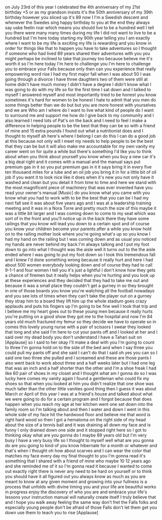 
on July 23rd of this year I celebrated
the 4th anniversary of my 21st birthday
+5 or as my grandson insists it&#39;s the
50th anniversary of my 39th birthday
however you sliced up it&#39;s 89 now I I&#39;m
a Swedish descent and whenever the
Swedes sing happy birthday to you at the
end they always say uske feelin roar
which means you should live to be a
hundred well I tell you there were many
many times during my life I did not want
to live to be a hundred but I&#39;m here
today starting my 90th year telling you
I am exactly where I want to be my life
is exciting my life is rewarding and you
know in order for things like that to
happen you have to take adventures so I
thought if someone who had lived 89
years shared their adventures with you
you might perhaps be inclined to take
that journey too because believe me it&#39;s
worth it so I&#39;m here today I&#39;m here to
challenge you I&#39;m here to challenge you
to embrace your Falls because only then
can you experience that really
empowering word rise I had my first
major fall when I was about 50 I was
going through a divorce I have three
daughters two of them were still at home
didn&#39;t have much money I didn&#39;t have a
degree I didn&#39;t know what I was going to
do with my life so for the first time I
sat down and I talked to myself I
answered myself and most importantly
tried to be honest you know sometimes
it&#39;s hard for women to be honest I hate
to admit that you men do some things
better than we do but but you are more
honest with yourselves and we are Who am
I
where do I want to live what kind of
people do I want to surround me and
support me how do I give back to my
community and I also learned I need lots
of Pat&#39;s on the back and I need to feel
I make a difference in helping people to
be the best that they can be so with a
friend of mine and 15 extra pounds I
found out what a nutritionist does and I
thought to myself ah here&#39;s where I
belong I can do this I can do a good job
at this because not only will I meet my
needs to help people to be the best that
they can be but it will also make me
accountable for my own vanity my career
went on for quite a while but there&#39;s
something I&#39;d like you to think about
when you think about yourself you know
when you buy a new car it&#39;s a big deal
right and it comes with a manual and the
manual says put premium gas in it so you
put premium gas in it it says bring it
in every five ten thousand miles for a
lube and an oil job you bring it in for
a little bit of oil job if you want it
to look nice like it does when it&#39;s new
you not only have it washed and clean
but you detail it from time to time and
here we stand with the most magnificent
piece of machinery that was ever
invented have you read your owner&#39;s
manual
[Music]
do you know what you came with you know
what you had to work with to be the best
that you can be
I had my next fall see it was about five
years ago and I was at a leadership
training meeting and it was in a Nora
Torre and pretty much the size of this
maybe it was a little bit larger and I
was coming down to come to my seat which
was sort of in the front and you&#39;ll
notice up in the back there they have
some railings that you know will lead
you down to a certain spot and of course
you know your children become your
parents after a while you know hold on
to the railing mother look where you&#39;re
going
what&#39;s up so you know I had my hand on
the railing but I was coming down and as
usual you noticed my hands are never
behind my back I&#39;m always talking and I
put my foot down to go into what I
thought was the aisle well it turns out
to the the aisle ended where I was going
to put my foot down so I took this
tremendous fall and I knew I&#39;d done
something wrong because it really hurt
and here I had about 500 women everybody
looking down and of course they had to
call 9-1-1 and four women I tell you
it&#39;s just a lightful I don&#39;t know how
they gets a chance of firemen but it
really helps when you&#39;re hurting and you
look up at these experiences and they
decided that they had to take me out and
because it was a small place they
couldn&#39;t get a gurney in so they brought
in one of those boards you know you&#39;re
watching all the football nowadays and
you see lots of times when they can&#39;t
take the player out on a gurney they
strap him to a board they lift him up
the whole stadium goes crazy applauds
and puts his fingers up I&#39;m going to be
fine well I took that trip
and I believe me my heart goes out to
these young men because it really hurts
you&#39;re putting on a good show
they got me to the hospital and now I&#39;m
84 years old
much fractured my femur so they decide
we have to operate so in comes this
lovely young nurse with a pair of
scissors I swear they looked that long
and she said I&#39;m here to cut your pants
off and I looked at her and I said over
my dead body you don&#39;t understand I have
a Tahari suit on
[Applause]
so I said to her okay I&#39;ll make a deal
with you I&#39;m going to count to three I&#39;m
gonna hold on to the side of the bed and
when I say three you could pull my pants
off and she said I can&#39;t do that I said
oh yes you can
so I said one two three
she pulled and I screamed and these are
those pants
I also went back to work about three and
a half weeks later but I had one leg
that was an inch and a half shorter than
the other and I&#39;m a shoe freak
I had like 60 pair of shoes in my closet
and I thought what am I gonna do so I
was lucky here comes my vanity again I
found a gentleman who could fix my shoes
so that when you looked at him you
didn&#39;t realize that one shoe was much
taller than the other little vanities
good thing then I guess it was about
March or April of this year I was at a
friend&#39;s house and talked about what we
were going to do for a certain program
and I forgot because that does happen
when you reach my age at her kitchen
went one set down into the family room
so I&#39;m talking about and then I water
and down I went in this whole side of my
face hit the hardwood floor and believe
me that word is right hard wood so then
I got a hematoma on the right side of my
head about the size of a tennis ball and
it was draining all down my face and is
funny I only drained down one side and
it stopped right here so I got to
thinking okay what are you gonna do I
maybe 89 years old but I&#39;m very busy I
have a very busy life so I thought to
myself well what are you gonna do are
you going to kind of you know hibernate
for a month or whatever and that&#39;s when
I thought oh how about scarves and I can
wear the color that matches my face
every day my final thought to you I&#39;m
gonna read it&#39;s something that I shared
with a friend of mine who maybe 10 12
years ago and she reminded me of it so
I&#39;m gonna read it because I wanted to
come out exactly right there is never
any need to be hard on yourself or to
think you should have it all figured out
you always know as much as you are meant
to know at any given moment and growing
into your fullness is a process that
unfolds with divine timing you and your
life are beautiful works in progress
enjoy the discovery of who you are and
embrace your life&#39;s lessons your
instruction manual will naturally create
itself I truly believe that and I hope
you walk away feeling the same way
don&#39;t fret the Falls folks and
especially young people don&#39;t be afraid
of those Falls don&#39;t let them get you
down use them to teach you to rise
[Applause]
